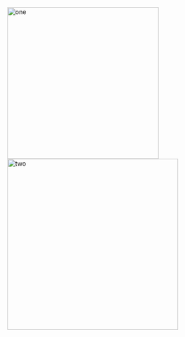 <img width="344" alt="one" src="https://user-images.githubusercontent.com/49156359/138858221-78e5ca7b-db04-4f1f-8819-fe808f4f69bc.png">
<img width="388" alt="two" src="https://user-images.githubusercontent.com/49156359/138858237-a08e79e9-f4df-4f4b-b2a5-e4e43e52f921.png">
